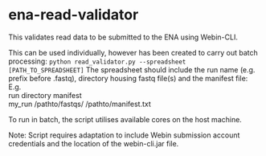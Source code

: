 # ena-read-validator
This validates read data to be submitted to the ENA using Webin-CLI.

This can be used individually, however has been created to carry out batch processing:
`python read_validator.py --spreadsheet [PATH_TO_SPREADSHEET]`
The spreadsheet should include the run name (e.g. prefix before .fastq), directory housing fastq file(s) and the manifest file:<br>
E.g.<br>
run   directory   manifest<br>
my_run    /pathto/fastqs/   /pathto/manifest.txt<br>

To run in batch, the script utilises available cores on the host machine.

Note:
Script requires adaptation to include Webin submission account credentials and the location of the webin-cli.jar file.
